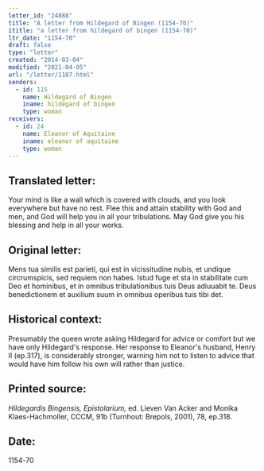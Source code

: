 ```yaml
---
letter_id: "24888"
title: "A letter from Hildegard of Bingen (1154-70)"
ititle: "a letter from hildegard of bingen (1154-70)"
ltr_date: "1154-70"
draft: false
type: "letter"
created: "2014-03-04"
modified: "2021-04-05"
url: "/letter/1187.html"
senders:
  - id: 115
    name: Hildegard of Bingen
    iname: hildegard of bingen
    type: woman
receivers:
  - id: 24
    name: Eleanor of Aquitaine
    iname: eleanor of aquitaine
    type: woman
---
```

<h2> Translated letter:</h2>Your mind is like a wall which is covered with clouds, and you look everywhere but have no rest.  Flee this and attain stability with God and men, and God will help you in all your tribulations.  May God give you his blessing and help in all your works.
<h2 class="mt-4"> Original letter:</h2>Mens tua similis est parieti, qui est in vicissitudine nubis, et undique circrumspicis, sed requiem non habes.  Istud fuge et sta in stabilitate cum Deo et hominibus, et in omnibus tribulationibus tuis Deus adiuuabit te.  Deus benedictionem et auxilium suum in omnibus operibus tuis tibi det.
<h2 class="mt-4"> Historical context:</h2>Presumably the queen wrote asking Hildegard for advice or comfort but we have only Hildegard's response.  Her response to Eleanor's husband, Henry II (ep.317), is considerably stronger, warning him not to listen to advice that would have him follow his own will rather than justice.
<h2 class="mt-4"> Printed source:</h2><p><em>Hildegardis Bingensis, Epistolarium,</em> ed. Lieven Van Acker and Monika Klaes-Hachmoller, CCCM, 91b (Turnhout: Brepols, 2001), 78, ep.318.</p><h2 class="mt-4"> Date:</h2>1154-70